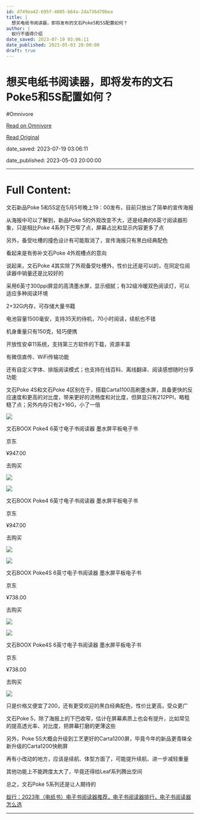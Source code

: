 ```yaml
---
id: d749ea42-695f-4805-b64a-2da736d70bea
title: |
  想买电纸书阅读器，即将发布的文石Poke5和5S配置如何？
author: |
  蚁行不值得介绍
date_saved: 2023-07-19 03:06:11
date_published: 2023-05-03 20:00:00
draft: true
---
```


# 想买电纸书阅读器，即将发布的文石Poke5和5S配置如何？
#Omnivore

[Read on Omnivore](https://omnivore.app/me/poke-5-5-s-1896cf87ab1)

[Read Original](https://www.zhihu.com/tardis/zm/art/626613887?source_id=1003)

date_saved: 2023-07-19 03:06:11

date_published: 2023-05-03 20:00:00

--- 

# Full Content: 

文石新品Poke 5和5S定在5月5号晚上19：00发布，目前只放出了简单的宣传海报

从海报中可以了解到，新品Poke 5的外观改变不大，还是经典的6英寸阅读器形象，只是相比Poke 4系列下巴窄了点，屏幕占比和显示内容更多了点

另外，备受吐槽的撞色设计有可能取消了，宣传海报只有黑白经典配色

看起来是有弥补文石Poke 4外观槽点的意向

说起来，文石Poke 4其实除了外观备受吐槽外，性价比还是可以的，在同定位阅读器中销量还是比较好的

采用6英寸300ppi屏显的高清墨水屏，显示细腻；有32级冷暖双色阅读灯，可以适应多种阅读环境

2+32G内存，可存储大量书籍

电池容量1500毫安，支持35天的待机，70小时阅读，续航也不错

机身重量只有150克，轻巧便携

开放性安卓11系统，支持第三方软件的下载，资源丰富

有微信直传、WiFi传输功能

还有自定义字体、排版阅读模式；也支持在线百科、离线翻译、阅读感想随时分享功能

文石Poke 4S和文石Poke 4区别在于，搭载Carta1100高刷墨水屏，具备更快的反应速度和更高的对比度，带来更好的流畅度和对比度，但屏显只有212PPI，略粗糙了点；另外内存只有2+16G，小了一倍

![](https://proxy-prod.omnivore-image-cache.app/0x0,s9C8D_L-IPHnGSwAnVzCJBDFlwiwsJEB-6ltLfMjzyDs/https://pic1.zhimg.com/v2-78afec81f563e23ea947d9ba6f3839c2_720w.jpg?source=b555e01d)

文石BOOX Poke4 6英寸电子书阅读器 墨水屏平板电子书

京东

¥947.00 

去购买

![](https://proxy-prod.omnivore-image-cache.app/0x0,s9ctgADzrzlhEzo7U_XlDPxqCXDaznseLmlo37aAXnfo/https://pic1.zhimg.com/v2-9f3d8b0bc503cc760c01c440c84fceba.png)

![](https://proxy-prod.omnivore-image-cache.app/0x0,s9C8D_L-IPHnGSwAnVzCJBDFlwiwsJEB-6ltLfMjzyDs/https://pic1.zhimg.com/v2-78afec81f563e23ea947d9ba6f3839c2_720w.jpg?source=b555e01d)

文石BOOX Poke4 6英寸电子书阅读器 墨水屏平板电子书

京东

¥947.00 

去购买

![](https://proxy-prod.omnivore-image-cache.app/0x0,s9ctgADzrzlhEzo7U_XlDPxqCXDaznseLmlo37aAXnfo/https://pic1.zhimg.com/v2-9f3d8b0bc503cc760c01c440c84fceba.png)

![](https://proxy-prod.omnivore-image-cache.app/0x0,sKHfm92sMKxr-rEEPLfo1ghDpbHeOWWaDtoLm6Rl8FA4/https://pic1.zhimg.com/v2-add53929357a79519d74a4273e3e327f_720w.jpg?source=b555e01d)

文石BOOX Poke4S 6英寸电子书阅读器 墨水屏平板电子书

京东

¥738.00 

去购买

![](https://proxy-prod.omnivore-image-cache.app/0x0,s9ctgADzrzlhEzo7U_XlDPxqCXDaznseLmlo37aAXnfo/https://pic1.zhimg.com/v2-9f3d8b0bc503cc760c01c440c84fceba.png)

![](https://proxy-prod.omnivore-image-cache.app/0x0,sKHfm92sMKxr-rEEPLfo1ghDpbHeOWWaDtoLm6Rl8FA4/https://pic1.zhimg.com/v2-add53929357a79519d74a4273e3e327f_720w.jpg?source=b555e01d)

文石BOOX Poke4S 6英寸电子书阅读器 墨水屏平板电子书

京东

¥738.00 

去购买

![](https://proxy-prod.omnivore-image-cache.app/0x0,s9ctgADzrzlhEzo7U_XlDPxqCXDaznseLmlo37aAXnfo/https://pic1.zhimg.com/v2-9f3d8b0bc503cc760c01c440c84fceba.png)

只是价格又便宜了200，还有更受欢迎的黑白经典配色，性价比更高，受众更广

文石Poke 5，除了海报上的下巴收窄，估计在屏幕素质上也会有提升，比如常见的提高透光率、对比度，把屏幕打磨的更薄这些

另外，Poke 5S大概会升级到工艺更好的Carta1200屏，毕竟今年的新品更青睐全新升级的Carta1200快刷屏

再有小改动的地方，应该是续航、体型方面了，可能提升续航、进一步减轻重量

其他功能上不能跨度太大了，毕竟还得给Leaf系列腾出空间

总之，文石Poke 5系列还是让人期待的

[蚁行：2023年（电纸书）电子书阅读器推荐，电子书阅读器排行，电子书阅读器怎么选](https://zhuanlan.zhihu.com/p/625640454)

---

